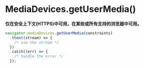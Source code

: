 # MediaDevices.getUserMedia()
**仅在安全上下文(HTTPS)中可用，在某些或所有支持的浏览器中可用。**

```js
navigator.mediaDevices.getUserMedia(constraints)
  .then((stream) => {
    /* use the stream */
  })
  .catch((err) => {
    /* handle the error */
  });

```